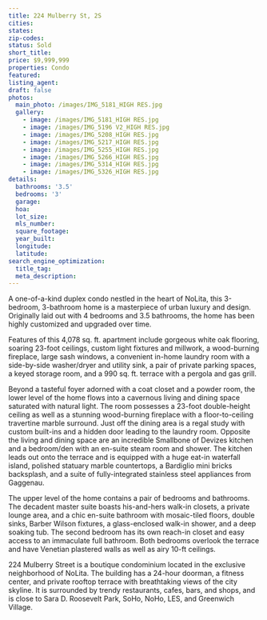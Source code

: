```yaml
---
title: 224 Mulberry St, 2S
cities:
states:
zip-codes:
status: Sold
short_title:
price: $9,999,999
properties: Condo
featured:
listing_agent:
draft: false
photos:
  main_photo: /images/IMG_5181_HIGH RES.jpg
  gallery:
    - image: /images/IMG_5181_HIGH RES.jpg
    - image: /images/IMG_5196 V2_HIGH RES.jpg
    - image: /images/IMG_5208_HIGH RES.jpg
    - image: /images/IMG_5217_HIGH RES.jpg
    - image: /images/IMG_5255_HIGH RES.jpg
    - image: /images/IMG_5266_HIGH RES.jpg
    - image: /images/IMG_5314_HIGH RES.jpg
    - image: /images/IMG_5326_HIGH RES.jpg
details:
  bathrooms: '3.5'
  bedrooms: '3'
  garage:
  hoa:
  lot_size:
  mls_number:
  square_footage:
  year_built:
  longitude:
  latitude:
search_engine_optimization:
  title_tag:
  meta_description:
---
```


A one-of-a-kind duplex condo nestled in the heart of NoLita, this 3-bedroom, 3-bathroom home is a masterpiece of urban luxury and design. Originally laid out with 4 bedrooms and 3.5 bathrooms, the home has been highly customized and upgraded over time.

Features of this 4,078 sq. ft. apartment include gorgeous white oak flooring, soaring 23-foot ceilings, custom light fixtures and millwork, a wood-burning fireplace, large sash windows, a convenient in-home laundry room with a side-by-side washer/dryer and utility sink, a pair of private parking spaces, a keyed storage room, and a 990 sq. ft. terrace with a pergola and gas grill.

Beyond a tasteful foyer adorned with a coat closet and a powder room, the lower level of the home flows into a cavernous living and dining space saturated with natural light. The room possesses a 23-foot double-height ceiling as well as a stunning wood-burning fireplace with a floor-to-ceiling travertine marble surround. Just off the dining area is a regal study with custom built-ins and a hidden door leading to the laundry room. Opposite the living and dining space are an incredible Smallbone of Devizes kitchen and a bedroom/den with an en-suite steam room and shower. The kitchen leads out onto the terrace and is equipped with a huge eat-in waterfall island, polished statuary marble countertops, a Bardiglio mini bricks backsplash, and a suite of fully-integrated stainless steel appliances from Gaggenau.

The upper level of the home contains a pair of bedrooms and bathrooms. The decadent master suite boasts his-and-hers walk-in closets, a private lounge area, and a chic en-suite bathroom with mosaic-tiled floors, double sinks, Barber Wilson fixtures, a glass-enclosed walk-in shower, and a deep soaking tub. The second bedroom has its own reach-in closet and easy access to an immaculate full bathroom. Both bedrooms overlook the terrace and have Venetian plastered walls as well as airy 10-ft ceilings.

224 Mulberry Street is a boutique condominium located in the exclusive neighborhood of NoLita. The building has a 24-hour doorman, a fitness center, and private rooftop terrace with breathtaking views of the city skyline. It is surrounded by trendy restaurants, cafes, bars, and shops, and is close to Sara D. Roosevelt Park, SoHo, NoHo, LES, and Greenwich Village.